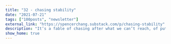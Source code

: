 ```yaml
---
title: "32 - chasing stability"
date: "2021-07-21"
tags: ["100posts", "newsletter"]
external_link: "https://spencerchang.substack.com/p/chasing-stability"
description: "It’s a fable of chasing after what we can’t reach, of putting our real life on hold to live out someone else’s idea of a life, of deferring to society’s pressures and whims rather than seizing each day, every single fleeting moment for ourselves to enjoy."
show_home: true
---
```


